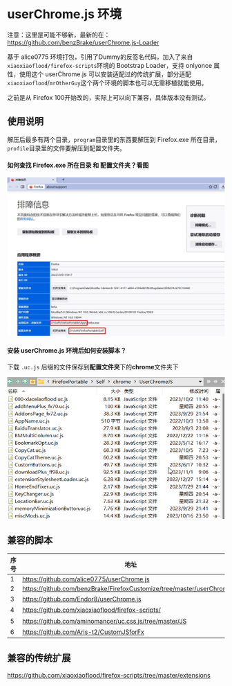# userChrome.js 环境



注意：这里是可能不够新，最新的在：https://github.com/benzBrake/userChrome.js-Loader

基于 alice0775 环境打包，引用了Dummy的反签名代码，加入了来自`xiaoxiaoflood/firefox-scripts`环境的 Bootstrap Loader，支持 onlyonce 属性，使用这个 userChrome.js 可以安装适配过的传统扩展，部分适配`xiaoxiaoflood`/`mrOtherGuy`这个两个环境的脚本也可以无需移植就能使用。

之前是从 Firefox 100开始改的，实际上可以向下兼容，具体版本没有测试。

## 使用说明

解压后最多有两个目录，`program`目录里的东西要解压到 Firefox.exe 所在目录，`profile`目录里的文件要解压到配置文件夹。

#### 如何查找 Firefox.exe 所在目录 和 配置文件夹？看图

![排障信息](support.jpg)

#### 安装 userChrome.js 环境后如何安装脚本？

下载 `.uc.js` 后缀的文件保存到**配置文件夹**下的**chrome**文件夹下

![安装脚本](install-scripts.png)

## 兼容的脚本

| 序号 | 地址                                                         | 程度 |
| ---- | ------------------------------------------------------------ | ---- |
| 1    | https://github.com/alice0775/userChrome.js                   | 100% |
| 2    | https://github.com/benzBrake/FirefoxCustomize/tree/master/userChromeJS | 90%  |
| 3    | https://github.com/Endor8/userChrome.js                      | 大量 |
| 4    | https://github.com/xiaoxiaoflood/firefox-scripts/            | 少量 |
| 5    | https://github.com/aminomancer/uc.css.js/tree/master/JS      | 少量 |
| 6    | https://github.com/Aris-t2/CustomJSforFx                     | 少量 |

## 兼容的传统扩展

https://github.com/xiaoxiaoflood/firefox-scripts/tree/master/extensions

